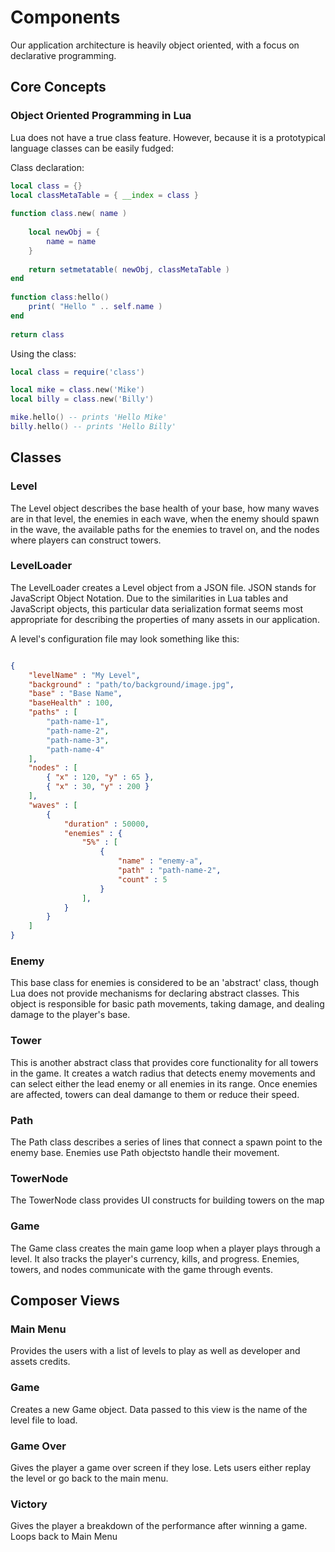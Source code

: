 # Components

Our application architecture is heavily object oriented, with a focus on declarative programming.

## Core Concepts

### Object Oriented Programming in Lua
Lua does not have a true class feature. However, because it is a prototypical language classes can be easily fudged:

Class declaration:
```lua
local class = {}
local classMetaTable = { __index = class }
 
function class.new( name )
		
	local newObj = {
		name = name
	}
	
	return setmetatable( newObj, classMetaTable )
end
 
function class:hello()
	print( "Hello " .. self.name )
end
 
return class
```

Using the class:
```lua
local class = require('class')

local mike = class.new('Mike')
local billy = class.new('Billy')

mike.hello() -- prints 'Hello Mike'
billy.hello() -- prints 'Hello Billy'
```


## Classes

### Level

The Level object describes the base health of your base, how many waves are in that level, the enemies in each wave, when the enemy should spawn in the wave, the available paths for the enemies to travel on, and the nodes where players can construct towers.

### LevelLoader

The LevelLoader creates a Level object from a JSON file. JSON stands for JavaScript Object Notation. Due to the similarities in Lua tables and JavaScript objects, this particular data serialization format seems most appropriate for describing the properties of many assets in our application. 

A level's configuration file may look something like this:

````json

{
    "levelName" : "My Level",
    "background" : "path/to/background/image.jpg",
    "base" : "Base Name",
    "baseHealth" : 100,
    "paths" : [
        "path-name-1",
        "path-name-2",
        "path-name-3",
        "path-name-4"
    ],
    "nodes" : [
        { "x" : 120, "y" : 65 },
        { "x" : 30, "y" : 200 }
    ],
    "waves" : [
        {
            "duration" : 50000,
            "enemies" : {
                "5%" : [
                    {
                        "name" : "enemy-a",
                        "path" : "path-name-2",
                        "count" : 5
                    }
                ],
            }
        }
    ]
}

````

### Enemy
This base class for enemies is considered to be an 'abstract' class, though Lua does not provide mechanisms for declaring abstract classes. This object is responsible for basic path movements, taking damage, and dealing damage to the player's base. 

### Tower
This is another abstract class that provides core functionality for all towers in the game. It creates a watch radius that detects enemy movements and can select either the lead enemy or all enemies in its range. Once enemies are affected, towers can deal damange to them or reduce their speed.

### Path
The Path class describes a series of lines that connect a spawn point to the enemy base. Enemies use Path objectsto handle their movement.

### TowerNode
The TowerNode class provides UI constructs for building towers on the map 

### Game
The Game class creates the main game loop when a player plays through a level. It also tracks the player's currency, kills, and progress. Enemies, towers, and nodes communicate with the game through events.

## Composer Views

### Main Menu
Provides the users with a list of levels to play as well as developer and assets credits.

### Game
Creates a new Game object. Data passed to this view is the name of the level file to load. 

### Game Over
Gives the player a game over screen if they lose. Lets users either replay the level or go back to the main menu.

### Victory
Gives the player a breakdown of the performance after winning a game. Loops back to Main Menu


